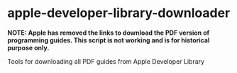 # apple-developer-library-downloader

**NOTE: Apple has removed the links to download the PDF version of programming guides. This script is not working and is for historical purpose only.**

Tools for downloading all PDF guides from Apple Developer Library
